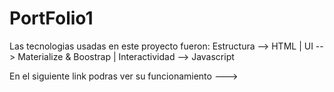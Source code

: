 # PortFolio1

Las tecnologias usadas en este proyecto fueron:
Estructura --> HTML |
UI --> Materialize & Boostrap |
Interactividad --> Javascript

En el siguiente link podras ver su funcionamiento --->
